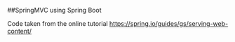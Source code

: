 ##SpringMVC using Spring Boot

Code taken from the online tutorial
https://spring.io/guides/gs/serving-web-content/